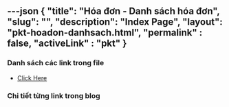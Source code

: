 ---json
{
    "title": "Hóa đơn - Danh sách hóa đơn",
    "slug": "",
    "description": "Index Page",
    "layout": "pkt-hoadon-danhsach.html",
    "permalink" : false,
    "activeLink" : "pkt"
}
---


### Danh sách các link trong file
- [Click Here](./blog-list.html)

### Chi tiết từng link trong blog